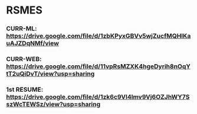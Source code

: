 # RSMES
### CURR-ML: https://drive.google.com/file/d/1zbKPyxGBVv5wjZucfMQHlKauAJZDqNMf/view
### CURR-WEB: https://drive.google.com/file/d/11vpRsMZXK4hgeDyrih8nOqYtT2uQiDvT/view?usp=sharing
### 1st RESUME: https://drive.google.com/file/d/1zk6c9Vl4lmv9Vj6OZJhWY7SszWcTEWSz/view?usp=sharing

